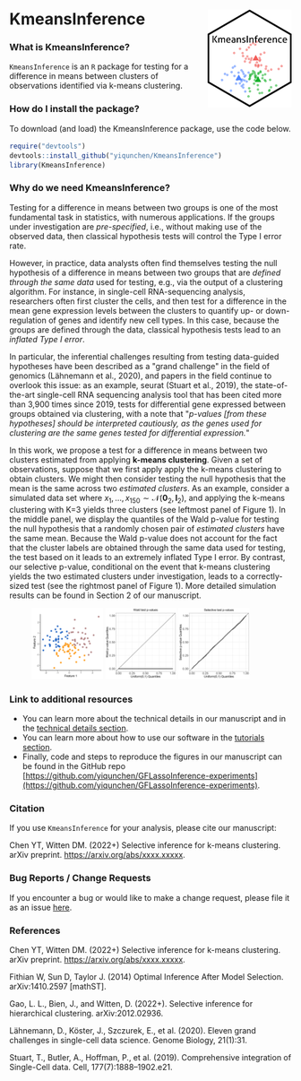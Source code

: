 # KmeansInference <img src="man/figures/sticker.png" align="right" width="150px"/>

### What is KmeansInference?

`KmeansInference` is an `R` package for testing for a difference in means between clusters of observations identified via k-means clustering.

### How do I install the package?

To download (and load) the KmeansInference package, use the code below.
```r
require("devtools")
devtools::install_github("yiqunchen/KmeansInference")
library(KmeansInference)
```

### Why do we need KmeansInference?

Testing for a difference in means between two groups is one of the most fundamental task in statistics, with numerous applications. If the groups under investigation are *pre-specified*, i.e., without making use of the observed data, then classical hypothesis tests will control the Type I error rate. 

However, in practice, data analysts often find themselves testing the null hypothesis of a difference in means between two groups that are *defined through the same data* used for testing, e.g., via the output of a clustering algorithm. For instance, in single-cell RNA-sequencing analysis, researchers often first cluster the cells, and then test for a difference in the mean gene expression levels between the clusters to quantify up- or down-regulation of genes and identify new cell types. In this case, because the groups are defined through the data, classical hypothesis tests lead to an *inflated Type I error*.

In particular, the inferential challenges resulting from testing data-guided hypotheses have been described as a "grand challenge" in the field of genomics (Lähnemann et al., 2020), and papers in the field continue to overlook this issue: as an example, seurat (Stuart et al., 2019), the state-of-the-art single-cell RNA sequencing analysis tool that has been cited more than 3,900 times since 2019, tests for differential gene expressed between groups obtained via clustering, with a note that "*p-values [from these hypotheses] should be interpreted cautiously, as the genes used for clustering are the same genes tested for differential expression.*"

In this work, we propose a test for a difference in means between two clusters estimated from applying **k-means clustering**. Given a set of observations, suppose that we first apply apply the k-means clustering to obtain clusters. We might then consider testing the null hypothesis that the mean is the same across two *estimated clusters*. As an example, consider a simulated data set where $x_1,\ldots,x_{150} \sim \mathcal{N}(\textbf{0}_{2},\textbf{I}_{2})$, and applying the k-means clustering with K=3 yields three clusters (see leftmost panel of Figure 1). In the middle panel, we display the quantiles of the Wald p-value for testing the null hypothesis that a randomly chosen pair of *estimated clusters* have the same mean. Because the Wald p-value does not account for the fact that the cluster labels are obtained through the same data used for testing, the test based on it leads to an extremely inflated Type I error. By contrast, our selective p-value, conditional on the event that k-means clustering yields the two estimated clusters under investigation, leads to a correctly-sized test (see the rightmost panel of Figure 1). More detailed simulation results can be found in Section 2 of our manuscript.

<div>
<figure>
<img src="man/figures/figure_1_a.png" alt="Illustrative example" width="30%" class="center">
<img src="man/figures/figure_1_b.png" alt="1b" width="30%" class="center" alt>
<img src="man/figures/figure_1_c.png" alt="1c" width="30%" class="center">
</figure>

<!-- [Figure 1: (a): The piecewise mean structure of $\beta$ according to a two-dimensional grid graph. (b): Under the null hypothesis, both $p_{\text{Hyun}}$ and $p_{C_1,C_2}$ control the selective Type I error, but the z-test $p_{\text{Naive}} = \mathbb{P}(|\nu^\top Y|\geq |\nu^\top y|)$ leads to inflated selective Type I error. (c): For a given value of the effect size ($|\nu^\top\beta|/\sigma$), $p_{C_1,C_2}$ has higher power than $p_{\text{Hyun}}$. Power for both increases as a function of the effect size.] -->

### Link to additional resources
* You can learn more about the technical details in our manuscript and in the [technical details section](https://yiqunchen.github.io/GFLassoInference/articles/technical_details.html).
* You can learn more about how to use our software in the  [tutorials section](https://yiqunchen.github.io/GFLassoInference/articles/Tutorials.html).
* Finally, code and steps to reproduce the figures in our manuscript can be found in the GitHub repo [https://github.com/yiqunchen/GFLassoInference-experiments](https://github.com/yiqunchen/GFLassoInference-experiments).

### Citation

If you use `KmeansInference` for your analysis, please cite our manuscript:

Chen YT,  Witten DM. (2022+) Selective inference for k-means clustering. arXiv preprint. https://arxiv.org/abs/xxxx.xxxxx.
 
### Bug Reports / Change Requests

If you encounter a bug or would like to make a change request, please file it as an issue [here](https://github.com/yiqunchen/KmeansInference/issues).

### References

Chen YT,  Witten DM. (2022+) Selective inference for k-means clustering. arXiv preprint. https://arxiv.org/abs/xxxx.xxxxx.

Fithian W, Sun D, Taylor J. (2014) Optimal Inference After Model Selection. arXiv:1410.2597 [mathST].

Gao, L. L., Bien, J., and Witten, D. (2022+). Selective inference for hierarchical clustering. arXiv:2012.02936.

Lähnemann, D., Köster, J., Szczurek, E., et al. (2020). Eleven grand challenges in single-cell data science. Genome Biology, 21(1):31.

Stuart, T., Butler, A., Hoffman, P., et al. (2019). Comprehensive integration of Single-Cell data. Cell, 177(7):1888–1902.e21.

